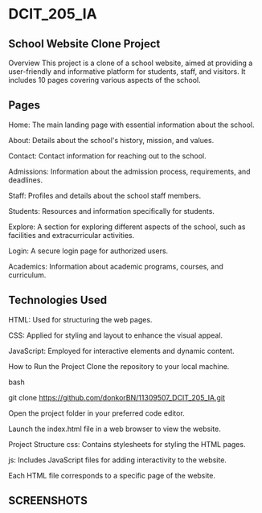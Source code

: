 # DCIT_205_IA


## School Website Clone Project
Overview
This project is a clone of a school website, aimed at providing a user-friendly and informative platform for students, staff, and visitors. It includes 10 pages covering various aspects of the school.

## Pages
Home: The main landing page with essential information about the school.

About: Details about the school's history, mission, and values.

Contact: Contact information for reaching out to the school.

Admissions: Information about the admission process, requirements, and deadlines.

Staff: Profiles and details about the school staff members.

Students: Resources and information specifically for students.

Explore: A section for exploring different aspects of the school, such as facilities and extracurricular activities.

Login: A secure login page for authorized users.

Academics: Information about academic programs, courses, and curriculum.

## Technologies Used
HTML: Used for structuring the web pages.

CSS: Applied for styling and layout to enhance the visual appeal.

JavaScript: Employed for interactive elements and dynamic content.

How to Run the Project
Clone the repository to your local machine.

bash

git clone https://github.com/donkorBN/11309507_DCIT_205_IA.git

Open the project folder in your preferred code editor.

Launch the index.html file in a web browser to view the website.

Project Structure
css: Contains stylesheets for styling the HTML pages.

js: Includes JavaScript files for adding interactivity to the website.

Each HTML file corresponds to a specific page of the website.

## SCREENSHOTS


